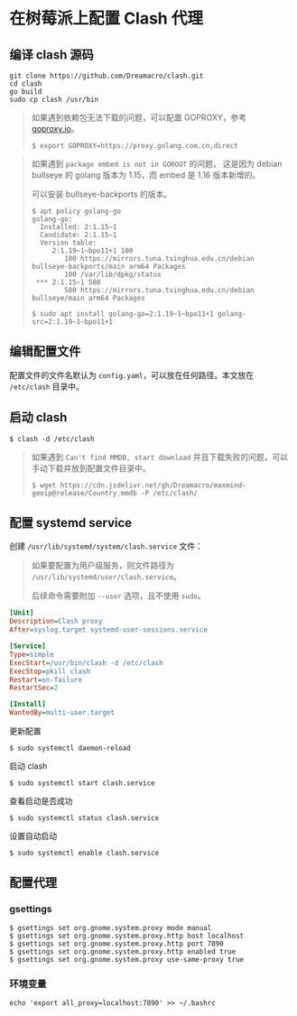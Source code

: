 # 在树莓派上配置 Clash 代理

## 编译 clash 源码

```
git clone https://github.com/Dreamacro/clash.git
cd clash
go build
sudo cp clash /usr/bin
```

> 如果遇到依赖包无法下载的问题，可以配置 GOPROXY，参考 [goproxy.io](https://goproxy.io/zh/)。
> ```
> $ export GOPROXY=https://proxy.golang.com.cn,direct
> ```


> 如果遇到 `package embed is not in GOROOT` 的问题，
> 这是因为 debian bullseye 的 golang 版本为 1.15，而 embed 是 1.16 版本新增的。
> 
> 可以安装 bullseye-backports 的版本。
> ```
> $ apt policy golang-go
> golang-go:
>   Installed: 2:1.15~1
>   Candidate: 2:1.15~1
>   Version table:
>      2:1.19~1~bpo11+1 100
>         100 https://mirrors.tuna.tsinghua.edu.cn/debian bullseye-backports/main arm64 Packages
>         100 /var/lib/dpkg/status
>  *** 2:1.15~1 500
>         500 https://mirrors.tuna.tsinghua.edu.cn/debian bullseye/main arm64 Packages
> 
> $ sudo apt install golang-go=2:1.19~1~bpo11+1 golang-src=2:1.19~1~bpo11+1

## 编辑配置文件

配置文件的文件名默认为 `config.yaml`，可以放在任何路径。本文放在 `/etc/clash` 目录中。

## 启动 clash

```
$ clash -d /etc/clash
```

> 如果遇到 `Can't find MMDB, start download` 并且下载失败的问题，可以手动下载并放到配置文件目录中。  
> ```
> $ wget https://cdn.jsdelivr.net/gh/Dreamacro/maxmind-geoip@release/Country.mmdb -P /etc/clash/
> ```

## 配置 systemd service 

创建 `/usr/lib/systemd/system/clash.service` 文件：  

> 如果要配置为用户级服务，则文件路径为 `/usr/lib/systemd/user/clash.service`。
> 
> 后续命令需要附加 `--user` 选项，且不使用 `sudo`。

```ini
[Unit]
Description=Clash proxy
After=syslog.target systemd-user-sessions.service

[Service]
Type=simple
ExecStart=/usr/bin/clash -d /etc/clash
ExecStop=pkill clash
Restart=on-failure
RestartSec=2

[Install]
WantedBy=multi-user.target
```

更新配置   
```
$ sudo systemctl daemon-reload
```

启动 clash  
```
$ sudo systemctl start clash.service
```

查看启动是否成功  
```
$ sudo systemctl status clash.service
```

设置自动启动  
```
$ sudo systemctl enable clash.service
```


## 配置代理

### gsettings

```
$ gsettings set org.gnome.system.proxy mode manual
$ gsettings set org.gnome.system.proxy.http host localhost
$ gsettings set org.gnome.system.proxy.http port 7890
$ gsettings set org.gnome.system.proxy.http enabled true
$ gsettings set org.gnome.system.proxy use-same-proxy true
```

### 环境变量

```
echo 'export all_proxy=localhost:7890' >> ~/.bashrc
```